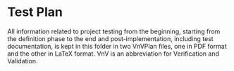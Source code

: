 # Test Plan

All information related to project testing from the beginning, starting from the definition phase to the end and post-implementation, including test documentation, is kept in this folder in two VnVPlan files, one in PDF format and the other in LaTeX format. VnV is an abbreviation for Verification and Validation.
